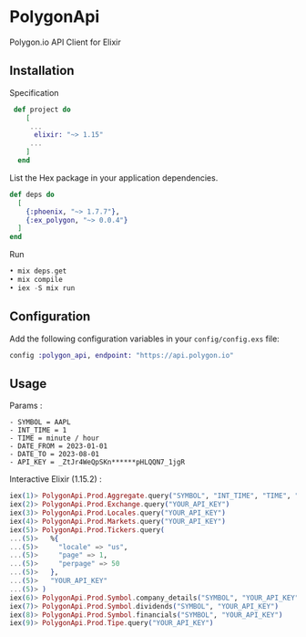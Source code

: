 # PolygonApi

Polygon.io API Client for Elixir

## Installation
Specification
```elixir
 def project do
    [
     ...
      elixir: "~> 1.15"
     ...
    ]
  end
```
List the Hex package in your application dependencies.

```elixir
def deps do
  [
    {:phoenix, "~> 1.7.7"},
    {:ex_polygon, "~> 0.0.4"}
  ]
end
```

Run

```elixir
• mix deps.get
• mix compile
• iex -S mix run
```

## Configuration

Add the following configuration variables in your `config/config.exs` file:

```elixir
config :polygon_api, endpoint: "https://api.polygon.io"
```

## Usage


Params : 
```
- SYMBOL = AAPL
- INT_TIME = 1
- TIME = minute / hour
- DATE_FROM = 2023-01-01
- DATE_TO = 2023-08-01
- API_KEY = _ZtJr4WeQpSKn******pHLQQN7_1jgR
```

Interactive Elixir (1.15.2) :
```elixir
iex(1)> PolygonApi.Prod.Aggregate.query("SYMBOL", "INT_TIME", "TIME", "DATE_FROM", "DATE_TO", "YOUR_API_KEY") 
iex(2)> PolygonApi.Prod.Exchange.query("YOUR_API_KEY")
iex(3)> PolygonApi.Prod.Locales.query("YOUR_API_KEY") 
iex(4)> PolygonApi.Prod.Markets.query("YOUR_API_KEY") 
iex(5)> PolygonApi.Prod.Tickers.query(                                                                             
...(5)>   %{
...(5)>     "locale" => "us",
...(5)>     "page" => 1,
...(5)>     "perpage" => 50
...(5)>   },
...(5)>   "YOUR_API_KEY"
...(5)> )
iex(6)> PolygonApi.Prod.Symbol.company_details("SYMBOL", "YOUR_API_KEY")
iex(7)> PolygonApi.Prod.Symbol.dividends("SYMBOL", "YOUR_API_KEY")
iex(8)> PolygonApi.Prod.Symbol.financials("SYMBOL", "YOUR_API_KEY")
iex(9)> PolygonApi.Prod.Tipe.query("YOUR_API_KEY")               
```














